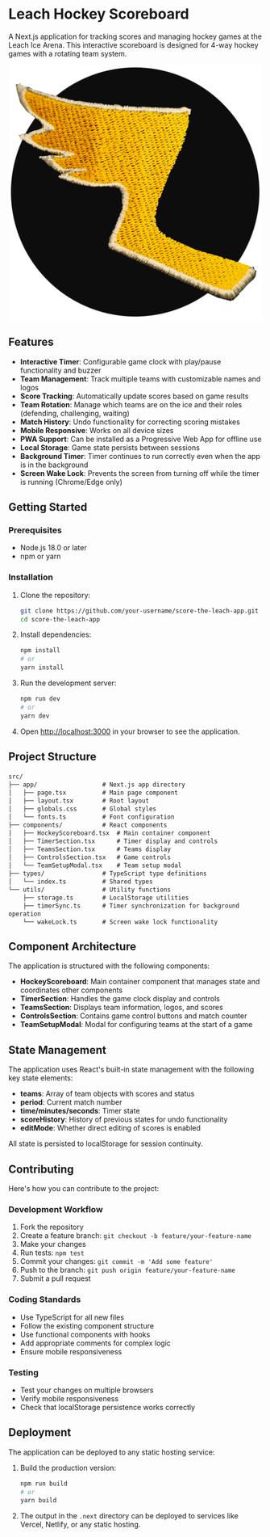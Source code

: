 # Leach Hockey Scoreboard

A Next.js application for tracking scores and managing hockey games at the Leach Ice Arena. This interactive scoreboard is designed for 4-way hockey games with a rotating team system.

![Leach Hockey Scoreboard](public/leach-icon-lg.png)

## Features

- **Interactive Timer**: Configurable game clock with play/pause functionality and buzzer
- **Team Management**: Track multiple teams with customizable names and logos
- **Score Tracking**: Automatically update scores based on game results
- **Team Rotation**: Manage which teams are on the ice and their roles (defending, challenging, waiting)
- **Match History**: Undo functionality for correcting scoring mistakes
- **Mobile Responsive**: Works on all device sizes
- **PWA Support**: Can be installed as a Progressive Web App for offline use
- **Local Storage**: Game state persists between sessions
- **Background Timer**: Timer continues to run correctly even when the app is in the background
- **Screen Wake Lock**: Prevents the screen from turning off while the timer is running (Chrome/Edge only)

## Getting Started

### Prerequisites

- Node.js 18.0 or later
- npm or yarn

### Installation

1. Clone the repository:
   ```bash
   git clone https://github.com/your-username/score-the-leach-app.git
   cd score-the-leach-app
   ```

2. Install dependencies:
   ```bash
   npm install
   # or
   yarn install
   ```

3. Run the development server:
   ```bash
   npm run dev
   # or
   yarn dev
   ```

4. Open [http://localhost:3000](http://localhost:3000) in your browser to see the application.

## Project Structure

```
src/
├── app/                  # Next.js app directory
│   ├── page.tsx          # Main page component
│   ├── layout.tsx        # Root layout
│   ├── globals.css       # Global styles
│   └── fonts.ts          # Font configuration
├── components/           # React components
│   ├── HockeyScoreboard.tsx  # Main container component
│   ├── TimerSection.tsx      # Timer display and controls
│   ├── TeamsSection.tsx      # Teams display
│   ├── ControlsSection.tsx   # Game controls
│   └── TeamSetupModal.tsx    # Team setup modal
├── types/                # TypeScript type definitions
│   └── index.ts          # Shared types
└── utils/                # Utility functions
    ├── storage.ts        # LocalStorage utilities
    ├── timerSync.ts      # Timer synchronization for background operation
    └── wakeLock.ts       # Screen wake lock functionality
```

## Component Architecture

The application is structured with the following components:

- **HockeyScoreboard**: Main container component that manages state and coordinates other components
- **TimerSection**: Handles the game clock display and controls
- **TeamsSection**: Displays team information, logos, and scores
- **ControlsSection**: Contains game control buttons and match counter
- **TeamSetupModal**: Modal for configuring teams at the start of a game

## State Management

The application uses React's built-in state management with the following key state elements:

- **teams**: Array of team objects with scores and status
- **period**: Current match number
- **time/minutes/seconds**: Timer state
- **scoreHistory**: History of previous states for undo functionality
- **editMode**: Whether direct editing of scores is enabled

All state is persisted to localStorage for session continuity.

## Contributing

Here's how you can contribute to the project:

### Development Workflow

1. Fork the repository
2. Create a feature branch: `git checkout -b feature/your-feature-name`
3. Make your changes
4. Run tests: `npm test`
5. Commit your changes: `git commit -m 'Add some feature'`
6. Push to the branch: `git push origin feature/your-feature-name`
7. Submit a pull request

### Coding Standards

- Use TypeScript for all new files
- Follow the existing component structure
- Use functional components with hooks
- Add appropriate comments for complex logic
- Ensure mobile responsiveness

### Testing

- Test your changes on multiple browsers
- Verify mobile responsiveness
- Check that localStorage persistence works correctly

## Deployment

The application can be deployed to any static hosting service:

1. Build the production version:
   ```bash
   npm run build
   # or
   yarn build
   ```

2. The output in the `.next` directory can be deployed to services like Vercel, Netlify, or any static hosting.
